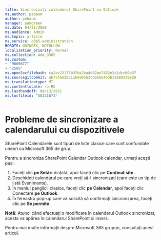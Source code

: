 ```yaml
---
title: Sincronizați calendarul SharePoint cu Outlook
ms.author: pebaum
author: pebaum
manager: pamgreen
ms.date: 04/21/2020
ms.audience: Admin
ms.topic: article
ms.service: o365-administration
ROBOTS: NOINDEX, NOFOLLOW
localization_priority: Normal
ms.collection: Adm_O365
ms.custom:
- "9000677"
- "2586"
ms.openlocfilehash: ca2ec22177b3fbe2ba4d82ae7482e3a1dcc00a37
ms.sourcegitcommit: ab75f66355116e995b3cb5505465b31989339e28
ms.translationtype: MT
ms.contentlocale: ro-RO
ms.lasthandoff: 08/13/2021
ms.locfileid: "58331671"
---
```

# <a name="issues-synchronizing-your-calendar-to-devices"></a>Probleme de sincronizare a calendarului cu dispozitivele

SharePoint Calendarele sunt tipuri de liste clasice care sunt confundate uneori cu Microsoft 365 de grup.

Pentru a sincroniza SharePoint Calendar Outlook calendar, urmați acești pași:

1. Faceți clic **pe Setări** dințată, apoi faceți clic pe **Conținut site.**
2. Deschideți calendarul pe care vreți să-l sincronizați (care este un tip de listă Evenimente).
3. În meniul panglicii clasice, faceți clic **pe Calendar**, apoi faceți clic Conectare **pe Outlook**.
4. În fereastra pop-up care vă solicită să confirmați sincronizarea, faceți clic pe **Se permite**.

**Notă:** Atunci când efectuați o modificare în calendarul Outlook sincronizat, acesta va apărea în calendarul SharePoint și invers.

Pentru mai multe informații despre Microsoft 365 grupuri, consultați acest [articol.](https://support.office.com/article/Learn-about-Office-365-groups-b565caa1-5c40-40ef-9915-60fdb2d97fa2)
